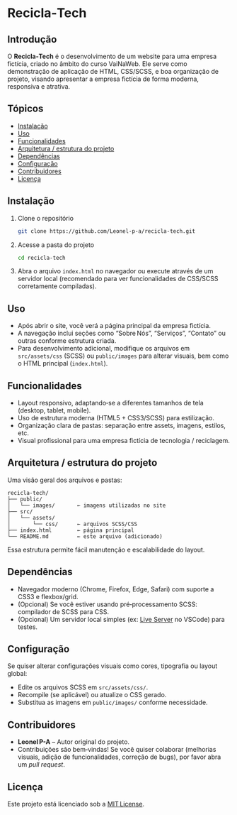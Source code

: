 # Recicla‑Tech  

## Introdução  
O **Recicla‑Tech** é o desenvolvimento de um website para uma empresa fictícia, criado no âmbito do curso VaiNaWeb. 
Ele serve como demonstração de aplicação de HTML, CSS/SCSS, e boa organização de projeto, visando apresentar a empresa fictícia de forma moderna, responsiva e atrativa.

## Tópicos  
- [Instalação](#instalação)  
- [Uso](#uso)  
- [Funcionalidades](#funcionalidades)  
- [Arquitetura / estrutura do projeto](#arquitetura--estrutura-do-projeto)  
- [Dependências](#dependências)  
- [Configuração](#configuração)  
- [Contribuidores](#contribuidores)  
- [Licença](#licença)  

## Instalação  
1. Clone o repositório  
   ```bash  
   git clone https://github.com/Leonel‑p‑a/recicla‑tech.git  
   ```  
2. Acesse a pasta do projeto  
   ```bash  
   cd recicla‑tech  
   ```  
3. Abra o arquivo `index.html` no navegador ou execute através de um servidor local (recomendado para ver funcionalidades de CSS/SCSS corretamente compiladas).

## Uso  
- Após abrir o site, você verá a página principal da empresa fictícia.  
- A navegação inclui seções como “Sobre Nós”, “Serviços”, “Contato” ou outras conforme estrutura criada.  
- Para desenvolvimento adicional, modifique os arquivos em `src/assets/css` (SCSS) ou `public/images` para alterar visuais, bem como o HTML principal (`index.html`).  

## Funcionalidades  
- Layout responsivo, adaptando‑se a diferentes tamanhos de tela (desktop, tablet, mobile).  
- Uso de estrutura moderna (HTML5 + CSS3/SCSS) para estilização.  
- Organização clara de pastas: separação entre assets, imagens, estilos, etc.  
- Visual profissional para uma empresa fictícia de tecnologia / reciclagem.

## Arquitetura / estrutura do projeto  
Uma visão geral dos arquivos e pastas:  
```
recicla‑tech/
├── public/
│   └── images/       ← imagens utilizadas no site  
├── src/
│   └── assets/
│       └── css/      ← arquivos SCSS/CSS  
├── index.html        ← página principal  
└── README.md         ← este arquivo (adicionado)  
```  

Essa estrutura permite fácil manutenção e escalabilidade do layout.

## Dependências  
- Navegador moderno (Chrome, Firefox, Edge, Safari) com suporte a CSS3 e flexbox/grid.  
- (Opcional) Se você estiver usando pré‑processamento SCSS: compilador de SCSS para CSS.  
- (Opcional) Um servidor local simples (ex: [Live Server](https://marketplace.visualstudio.com/items?itemName=ritwickdey.LiveServer) no VSCode) para testes.

## Configuração  
Se quiser alterar configurações visuais como cores, tipografia ou layout global:
- Edite os arquivos SCSS em `src/assets/css/`.  
- Recompile (se aplicável) ou atualize o CSS gerado.  
- Substitua as imagens em `public/images/` conforme necessidade.

## Contribuidores  
- **Leonel P-A** – Autor original do projeto.  
- Contribuições são bem‑vindas! Se você quiser colaborar (melhorias visuais, adição de funcionalidades, correção de bugs), por favor abra um *pull request*.

## Licença  
Este projeto está licenciado sob a [MIT License](LICENSE).
